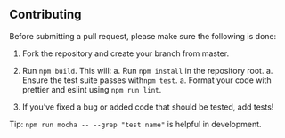 ## Contributing

Before submitting a pull request, please make sure the following is done:

1. Fork the repository and create your branch from master.
1. Run `npm build`. This will:
   a. Run `npm install` in the repository root.
   a. Ensure the test suite passes with`npm test`.
   a. Format your code with prettier and eslint using `npm run lint`.

1. If you’ve fixed a bug or added code that should be tested, add tests!

Tip: `npm run mocha -- --grep "test name"` is helpful in development.
